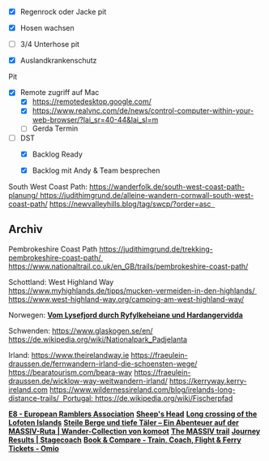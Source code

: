 - [x] Regenrock oder Jacke pit
- [x] Hosen wachsen
- [ ] 3/4 Unterhose pit
- [x] Auslandkrankenschutz



Pit
- [x] Remote zugriff auf Mac
	- [x] https://remotedesktop.google.com/
	- [x] https://www.realvnc.com/de/news/control-computer-within-your-web-browser/?lai_sr=40-44&lai_sl=m
	- [ ] Gerda Termin 
- [ ] DST
	- [x] Backlog Ready
	- [x] Backlog mit Andy & Team besprechen



South West Coast Path: https://wanderfolk.de/south-west-coast-path-planung/ <a href="https://judithimgrund.de/alleine-wandern-cornwall-south-west-coast-path/" rel="noopener" class="external-link" target="_blank" style="color:#fbb827ff;">https://judithimgrund.de/alleine-wandern-cornwall-south-west-coast-path/</a>
https://newvalleyhills.blog/tag/swcp/?order=asc  
















## Archiv

Pembrokeshire Coast Path
https://judithimgrund.de/trekking-pembrokeshire-coast-path/ https://www.nationaltrail.co.uk/en_GB/trails/pembrokeshire-coast-path/

Schottland:
West Highland Way  https://www.myhighlands.de/tipps/mucken-vermeiden-in-den-highlands/ https://www.west-highland-way.org/camping-am-west-highland-way/

Norwegen:
[**Vom Lysefjord durch Ryfylkeheiane und Hardangervidda**](https://www.outdooractive.com/de/route/fernwanderweg/norwegen/vom-lysefjord-durch-ryfylkeheiane-und-hardangervidda/123759316/)

Schwenden:
https://www.glaskogen.se/en/
https://de.wikipedia.org/wiki/Nationalpark_Padjelanta


Irland:
https://www.theirelandway.ie
https://fraeulein-draussen.de/fernwandern-irland-die-schoensten-wege/
https://bearatourism.com/beara-way
https://fraeulein-draussen.de/wicklow-way-weitwandern-irland/
https://kerryway.kerry-ireland.com
https://www.wildernessireland.com/blog/irelands-long-distance-trails/  Portugal: https://de.wikipedia.org/wiki/Fischerpfad


[**E8 - European Ramblers Association**](https://www.era-ewv-ferp.org/e-paths/e8/)
[**Sheep's Head**](https://en.m.wikipedia.org/wiki/Sheep%27s_Head)
[**Long crossing of the Lofoten Islands**](https://rando-lofoten.net/en/the-hikes/treks/long-crossing-of-the-lofoten-islands)
[**Steile Berge und tiefe Täler – Ein Abenteuer auf der MASSIV-Ruta | Wander-Collection von komoot**](https://www.komoot.com/de-de/collection/1289430/steile-berge-und-tiefe-taeler-ein-abenteuer-auf-der-massiv-ruta)
[**The MASSIV trail**](https://www.dnt.no/om-dnt/english/tour-suggestions/long-trails/massiv/)
[**Journey Results | Stagecoach**](https://www.stagecoachbus.com/plan-a-journey/journey-results/journey-details?a%5BCategory%5D=locality&a%5BGeocode%5D%5BGrid%5D%5Bvalue%5D=WGS84&a%5BGeocode%5D%5BLongitude%5D=-4.16070476051054&a%5BGeocode%5D%5BLatitude%5D=51.1079798099411&a%5BFullText%5D=Braunton%2C%20Devon&a%5BLocalityData%5D%5BLocalityId%5D=ZYX7474&a%5Bid%5D=Braunton%2C%20Devon&b%5BCategory%5D=locality&b%5BGeocode%5D%5BGrid%5D%5Bvalue%5D=WGS84&b%5BGeocode%5D%5BLongitude%5D=-4.543563458334104&b%5BGeocode%5D%5BLatitude%5D=50.829811153251796&b%5BFullText%5D=Bude%2C%20Cornwall%20And%20Isles%20Of%20Scilly&b%5BLocalityData%5D%5BLocalityId%5D=ZYX7636&b%5Bid%5D=Bude%2C%20Cornwall%20And%20Isles%20Of%20Scilly&c=true&d=2024-07-15T07%3A00%3A00.000Z&e=Braunton%2C%20Devon&f=Bude%2C%20Cornwall%20And%20Isles%20Of%20Scilly&g%5BADULT%5D=1&g%5Btotal%5D=1&i=Braunton&h=Balanced%7C2024-07-15T08%3A05%3A00%7C2024-07-15T11%3A31%3A59)
[**Book & Compare - Train, Coach, Flight & Ferry Tickets - Omio**](https://www.omio.co.uk/)